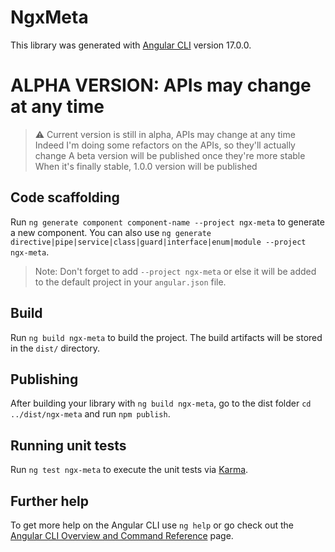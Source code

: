 # NgxMeta

This library was generated with [Angular CLI](https://github.com/angular/angular-cli) version 17.0.0.

# ALPHA VERSION: APIs may change at any time

> ⚠️ Current version is still in alpha, APIs may change at any time
> Indeed I'm doing some refactors on the APIs, so they'll actually change
> A beta version will be published once they're more stable
> When it's finally stable, 1.0.0 version will be published

## Code scaffolding

Run `ng generate component component-name --project ngx-meta` to generate a new component. You can also use `ng generate directive|pipe|service|class|guard|interface|enum|module --project ngx-meta`.

> Note: Don't forget to add `--project ngx-meta` or else it will be added to the default project in your `angular.json` file.

## Build

Run `ng build ngx-meta` to build the project. The build artifacts will be stored in the `dist/` directory.

## Publishing

After building your library with `ng build ngx-meta`, go to the dist folder `cd ../dist/ngx-meta` and run `npm publish`.

## Running unit tests

Run `ng test ngx-meta` to execute the unit tests via [Karma](https://karma-runner.github.io).

## Further help

To get more help on the Angular CLI use `ng help` or go check out the [Angular CLI Overview and Command Reference](https://angular.io/cli) page.
